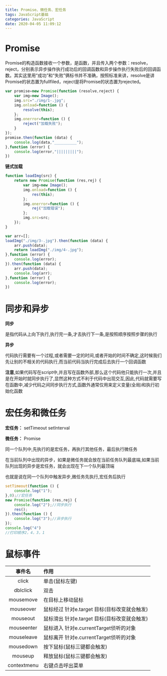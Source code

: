 ```yaml
---
title: Promise、微任务、宏任务
tags: JavaScript基础
categories: JavaScript
date: 2020-04-05 11:09:12
---
```


# Promise

Promise的构造函数接收一个参数，是函数，并且传入两个参数：resolve，reject，分别表示异步操作执行成功后的回调函数和异步操作执行失败后的回调函数。其实这里用“成功”和“失败”俩标书并不准确，按照标准来讲，resolve是讲Promise的状态置为fullfiled，reject是将Promise的状态置为rejected。

```javascript
var promise=new Promise(function (resolve,reject) {
    var img=new Image();
    img.src="./img/1-.jpg";
    img.onload=function () {
        resolve(this);
    };
    img.onerror=function () {
        reject("加载失败");
    }
});
promise.then(function (data) {
    console.log(data,"__________");
},function (error) {
    console.log(error,"|||||||||");
})
```

**链式加载**

```javascript
function loadImg(src) {
    return new Promise(function (res,rej) {
        var img=new Image();
        img.onload=function () {
            res(this);
        };
        img.onerror=function () {
            rej("加载错误");
        };
        img.src=src;
    });
}

var arr=[];
loadImg("./img/3-.jpg").then(function (data) {
    arr.push(data);
    return loadImg("./img/4-.jpg");
},function (error) {
    console.log(error);
}).then(function (data) {
    arr.push(data);
    console.log(arr);
},function (error) {
    console.log(error);
})
```

# 同步和异步

**同步**

​	是指代码从上向下执行,执行完一条,才去执行下一条,是按照顺序按照步骤的执行

**异步**

​	代码执行需要有一个过程,或者需要一定的时间,或者开始的时间不确定,这时候我们先让别的不相关的代码执行,而当前代码当执行完成后去执行一个回调函数

**注意**,如果代码写在script中,并且写在函数外部,那么这个代码他只能执行一次,并且是在开始时就同步执行了,显然这种方式不利于代码中出现交互,因此,代码就需要写在函数中,减少代码之间同步执行方式,函数外通常仅用来定义变量(全局)和执行初始化函数

# 宏任务和微任务

**宏任务：**  setTimeout setInterval

**微任务：**  Promise

同一个队列中,先执行的是宏任务，再执行其他任务，最后执行微任务

在当前队列中出现的异步，如果是微任务就会放在当前任务队列最底端,如果当前队列出现的异步是宏任务，就会出现在下一个队列最顶端

也就是说在同一个队列中触发异步,微任务先执行,宏任务后执行

```javascript
setTimeout(function () {
    console.log("1");
},0);//宏任务
new Promise(function (res,rej) {
    console.log("2");//同步执行
    res();
}).then(function () {
    console.log("3");//异步执行
});
console.log("4")
//打印顺序2，4，3，1
```

# 鼠标事件

|   事件名    | 作用                                          |
| :---------: | :-------------------------------------------- |
|    click    | 单击(鼠标左键)                                |
|  dblclick   | 双击                                          |
|  mousemove  | 在目标上移动鼠标                              |
|  mouseover  | 鼠标经过  针对e.target 目标(目标改变就会触发) |
|  mouseout   | 鼠标滑出 针对e.target 目标(目标改变就会触发)  |
| mouseenter  | 鼠标进入 针对e.currentTarget侦听的对象        |
| mouseleave  | 鼠标离开 针对e.currentTarget侦听的对象        |
|  mousedown  | 按下鼠标(鼠标三键都会触发)                    |
|   mouseup   | 释放鼠标(鼠标三键都会触发)                    |
| contextmenu | 右键点击呼出菜单                              |

